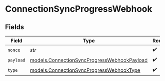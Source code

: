 # ConnectionSyncProgressWebhook


## Fields

| Field                                                                                            | Type                                                                                             | Required                                                                                         | Description                                                                                      |
| ------------------------------------------------------------------------------------------------ | ------------------------------------------------------------------------------------------------ | ------------------------------------------------------------------------------------------------ | ------------------------------------------------------------------------------------------------ |
| `nonce`                                                                                          | *str*                                                                                            | :heavy_check_mark:                                                                               | N/A                                                                                              |
| `payload`                                                                                        | [models.ConnectionSyncProgressWebhookPayload](../models/connectionsyncprogresswebhookpayload.md) | :heavy_check_mark:                                                                               | N/A                                                                                              |
| `type`                                                                                           | [models.ConnectionSyncProgressWebhookType](../models/connectionsyncprogresswebhooktype.md)       | :heavy_check_mark:                                                                               | N/A                                                                                              |